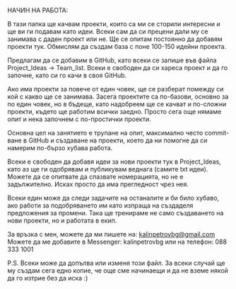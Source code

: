 НАЧИН НА РАБОТА:

В тази папка ще качвам проекти, които са ми се сторили интересни и ще ви ги подавам като идеи. 
Всеки сам да си прецени дали му се занимава с даден проект или не. 
Ще се опитам постоянно да добавям проекти тук. Обмислям да създам база с поне 100-150 идейни проекта. 

Предлагам да се добавим в GitHub, като всеки се запише във файла Project_Ideas -> Team_list. 
Всеки е свободен да си хареса проект и да го започне, като си го качи в своя GitHub.

Ако има проекти за повече от един човек, ще се разберат помежду си кой с какво ще се занимава.
Засега проектите са по-базови, основно за по един човек, но в бъдеще, като надобреем ще се качват и по-сложни проекти, където ще работим всички заедно.
Просто сега още нямаме опит и нека започнем с по-простички проекти. 

Основна цел на занятието е трупане на опит, максимално често commit-ване в GitHub и създаване на проекти, което да ни помогне да си намерим по-бързо хубава работа.

Всеки е свободен да добавя идеи за нови проекти тук в Project_Ideas, като аз ще ги одобрявам и публикувам веднага (самите txt идеи). 
Можете да се опитвате да спазвате номерацията, но не е задължително. Исках просто да има прегледност чрез нея. 

Всеки един може да следи задачите на останалите и би било хубаво, ако работи за подобряването им като изпраща на създаделя предложения за промени.
Така ще тренираме не само създаването на нови проекти, но и работата в екип.

За връзка с мен, можете да ми пишете на: kalinpetrovbg@gmail.com
Можете да ме добавите в Messenger:  kalinpetrovbg
или на телефон: 088 333 1001


P.S.
Всеки може да допълва или изменя този файл. 
За всеки случай ще му създам сега едно копие, че още сме начинаещи и да не вземе някой да го изтрие без да иска :) 